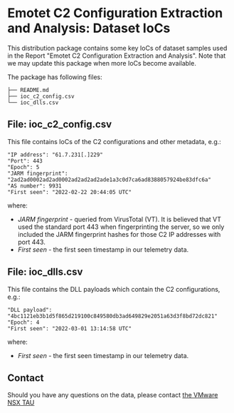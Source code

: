 # Emotet C2 Configuration Extraction and Analysis: Dataset IoCs

This distribution package contains some key IoCs of dataset samples used in the Report "Emotet C2 Configuration Extraction and Analysis". Note that we may update this package when more IoCs become available.

The package has following files:

```
├── README.md
├── ioc_c2_config.csv
└── ioc_dlls.csv
```

## File: ioc_c2_config.csv
This file contains IoCs of the C2 configurations and other metadata, e.g.:
```
"IP address": "61.7.231[.]229"
"Port": 443
"Epoch": 5
"JARM fingerprint": "2ad2ad0002ad2ad0002ad2ad2ad2ade1a3c0d7ca6ad8388057924be83dfc6a"
"AS number": 9931
"First seen": "2022-02-22 20:44:05 UTC"
```
where:
* _JARM fingerprint_ - queried from VirusTotal (VT). It is believed that VT used the standard port 443 when fingerprinting the server, so we only included the JARM fingerprint hashes for those C2 IP addresses with port 443.
* _First seen_ - the first seen timestamp in our telemetry data.

## File: ioc_dlls.csv
This file contains the DLL payloads which contain the C2 configurations, e.g.:
```
"DLL payload": "4bc1121eb3b1d5f865d219100c849580db3ad649829e2051a63d3f8bd72dc821"
"Epoch": 4
"First seen": "2022-03-01 13:14:58 UTC"
```
where:
* _First seen_ - the first seen timestamp in our telemetry data.

## Contact
Should you have any questions on the data, please contact [the VMware NSX TAU](mailto:threat-intelligence-team@groups.vmware.com?subject=[GitHub]Emotet%20C2%20Configuration%20Extraction%20and%20Analysis:%20Dataset%20IoCs)
